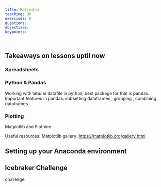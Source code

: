 ```yaml
---
title: Refresher
teaching: 30
exercises: 0 
questions:
objectives:
keypoints:

---
```



## Takeaways on lessons uptil now

### Spreadsheets
### Python & Pandas
Working with tabular datafile in python, best package for that is pandas. 
Important features in pandas: subsetting dataframes , grouping , combining dataframes
### Plotting
Matplotlib and Plotnine

Useful resources: Matplotlib gallery: https://matplotlib.org/gallery.html




## Setting up your Anaconda environment

## Icebraker Challenge

challenge



